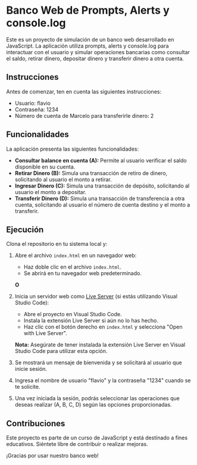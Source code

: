 # Banco Web de Prompts, Alerts y console.log

Este es un proyecto de simulación de un banco web desarrollado en JavaScript. La aplicación utiliza prompts, alerts y console.log para interactuar con el usuario y simular operaciones bancarias como consultar el saldo, retirar dinero, depositar dinero y transferir dinero a otra cuenta.

## Instrucciones

Antes de comenzar, ten en cuenta las siguientes instrucciones:

- Usuario: flavio
- Contraseña: 1234
- Número de cuenta de Marcelo para transferirle dinero: 2

## Funcionalidades

La aplicación presenta las siguientes funcionalidades:

- **Consultar balance en cuenta (A):** Permite al usuario verificar el saldo disponible en su cuenta.
- **Retirar Dinero (B):** Simula una transacción de retiro de dinero, solicitando al usuario el monto a retirar.
- **Ingresar Dinero (C):** Simula una transacción de depósito, solicitando al usuario el monto a depositar.
- **Transferir Dinero (D):** Simula una transacción de transferencia a otra cuenta, solicitando al usuario el número de cuenta destino y el monto a transferir.

   
## Ejecución

Clona el repositorio en tu sistema local y:

1. Abre el archivo `index.html` en un navegador web:
    - Haz doble clic en el archivo `index.html`.
    - Se abrirá en tu navegador web predeterminado.

   **O**

1. Inicia un servidor web como [Live Server](https://marketplace.visualstudio.com/items?itemName=ritwickdey.LiveServer) (si estás utilizando Visual Studio Code):
    - Abre el proyecto en Visual Studio Code.
    - Instala la extensión Live Server si aún no lo has hecho.
    - Haz clic con el botón derecho en `index.html` y selecciona "Open with Live Server".

   **Nota:** Asegúrate de tener instalada la extensión Live Server en Visual Studio Code para utilizar esta opción.

  1. Se mostrará un mensaje de bienvenida y se solicitará al usuario que inicie sesión.
  2. Ingresa el nombre de usuario "flavio" y la contraseña "1234" cuando se te solicite.
  3. Una vez iniciada la sesión, podrás seleccionar las operaciones que deseas realizar (A, B, C, D) según las opciones proporcionadas.

## Contribuciones

Este proyecto es parte de un curso de JavaScript y está destinado a fines educativos. Siéntete libre de contribuir o realizar mejoras.

¡Gracias por usar nuestro banco web!


